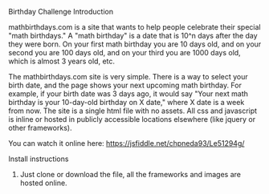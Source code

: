 Birthday Challenge
Introduction

mathbirthdays.com is a site that wants to help people celebrate their special "math birthdays." A "math birthday" is a date that is 10^n days after the day they were born. On your first math birthday you are 10 days old, and on your second you are 100 days old, and on your third you are 1000 days old, which is almost 3 years old, etc. 

The mathbirthdays.com site is very simple. There is a way to select your birth date, and the page shows your next upcoming math birthday. For example, if your birth date was 3 days ago, it would say "Your next math birthday is your 10-day-old birthday on X date," where X date is a week from now. The site is a single html file with no assets. All css and javascript is inline or hosted in publicly accessible locations elsewhere (like jquery or other frameworks).



You can watch it online here: https://jsfiddle.net/chpneda93/Le51294g/

Install instructions

1. Just clone or download the file, all the frameworks and images are hosted online.